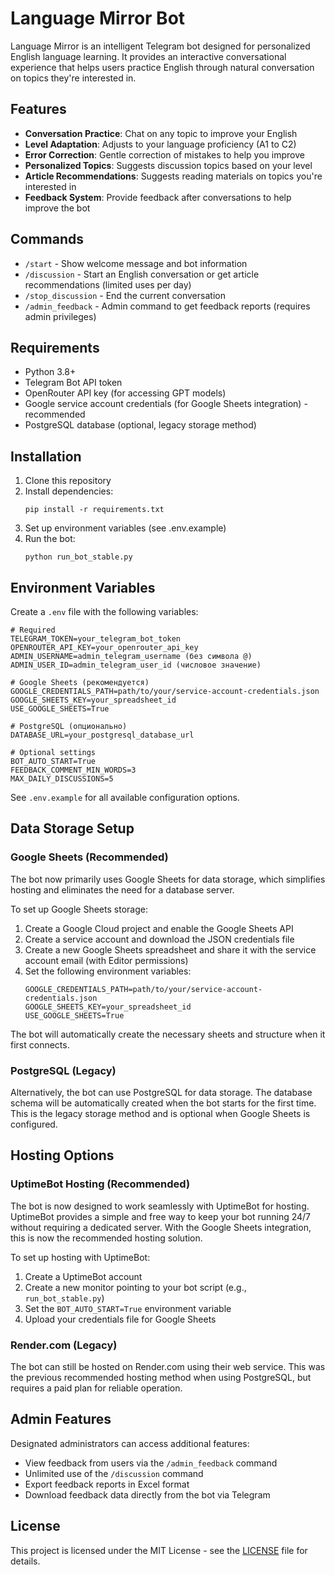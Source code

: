 # Language Mirror Bot

Language Mirror is an intelligent Telegram bot designed for personalized English language learning. It provides an interactive conversational experience that helps users practice English through natural conversation on topics they're interested in.

## Features

- **Conversation Practice**: Chat on any topic to improve your English
- **Level Adaptation**: Adjusts to your language proficiency (A1 to C2)
- **Error Correction**: Gentle correction of mistakes to help you improve
- **Personalized Topics**: Suggests discussion topics based on your level
- **Article Recommendations**: Suggests reading materials on topics you're interested in
- **Feedback System**: Provide feedback after conversations to help improve the bot

## Commands

- `/start` - Show welcome message and bot information
- `/discussion` - Start an English conversation or get article recommendations (limited uses per day)
- `/stop_discussion` - End the current conversation
- `/admin_feedback` - Admin command to get feedback reports (requires admin privileges)

## Requirements

- Python 3.8+
- Telegram Bot API token
- OpenRouter API key (for accessing GPT models)
- Google service account credentials (for Google Sheets integration) - recommended
- PostgreSQL database (optional, legacy storage method)

## Installation

1. Clone this repository
2. Install dependencies:
   ```
   pip install -r requirements.txt
   ```
3. Set up environment variables (see .env.example)
4. Run the bot:
   ```
   python run_bot_stable.py
   ```

## Environment Variables

Create a `.env` file with the following variables:

```
# Required
TELEGRAM_TOKEN=your_telegram_bot_token
OPENROUTER_API_KEY=your_openrouter_api_key
ADMIN_USERNAME=admin_telegram_username (без символа @)
ADMIN_USER_ID=admin_telegram_user_id (числовое значение)

# Google Sheets (рекомендуется)
GOOGLE_CREDENTIALS_PATH=path/to/your/service-account-credentials.json
GOOGLE_SHEETS_KEY=your_spreadsheet_id
USE_GOOGLE_SHEETS=True

# PostgreSQL (опционально)
DATABASE_URL=your_postgresql_database_url

# Optional settings
BOT_AUTO_START=True
FEEDBACK_COMMENT_MIN_WORDS=3
MAX_DAILY_DISCUSSIONS=5
```

See `.env.example` for all available configuration options.

## Data Storage Setup

### Google Sheets (Recommended)

The bot now primarily uses Google Sheets for data storage, which simplifies hosting and eliminates the need for a database server.

To set up Google Sheets storage:

1. Create a Google Cloud project and enable the Google Sheets API
2. Create a service account and download the JSON credentials file
3. Create a new Google Sheets spreadsheet and share it with the service account email (with Editor permissions)
4. Set the following environment variables:
   ```
   GOOGLE_CREDENTIALS_PATH=path/to/your/service-account-credentials.json
   GOOGLE_SHEETS_KEY=your_spreadsheet_id
   USE_GOOGLE_SHEETS=True
   ```

The bot will automatically create the necessary sheets and structure when it first connects.

### PostgreSQL (Legacy)

Alternatively, the bot can use PostgreSQL for data storage. The database schema will be automatically created when the bot starts for the first time. This is the legacy storage method and is optional when Google Sheets is configured.

## Hosting Options

### UptimeBot Hosting (Recommended)

The bot is now designed to work seamlessly with UptimeBot for hosting. UptimeBot provides a simple and free way to keep your bot running 24/7 without requiring a dedicated server. With the Google Sheets integration, this is now the recommended hosting solution.

To set up hosting with UptimeBot:
1. Create a UptimeBot account
2. Create a new monitor pointing to your bot script (e.g., `run_bot_stable.py`)
3. Set the `BOT_AUTO_START=True` environment variable
4. Upload your credentials file for Google Sheets

### Render.com (Legacy)

The bot can still be hosted on Render.com using their web service. This was the previous recommended hosting method when using PostgreSQL, but requires a paid plan for reliable operation.

## Admin Features

Designated administrators can access additional features:
- View feedback from users via the `/admin_feedback` command
- Unlimited use of the `/discussion` command
- Export feedback reports in Excel format
- Download feedback data directly from the bot via Telegram

## License

This project is licensed under the MIT License - see the [LICENSE](LICENSE) file for details.